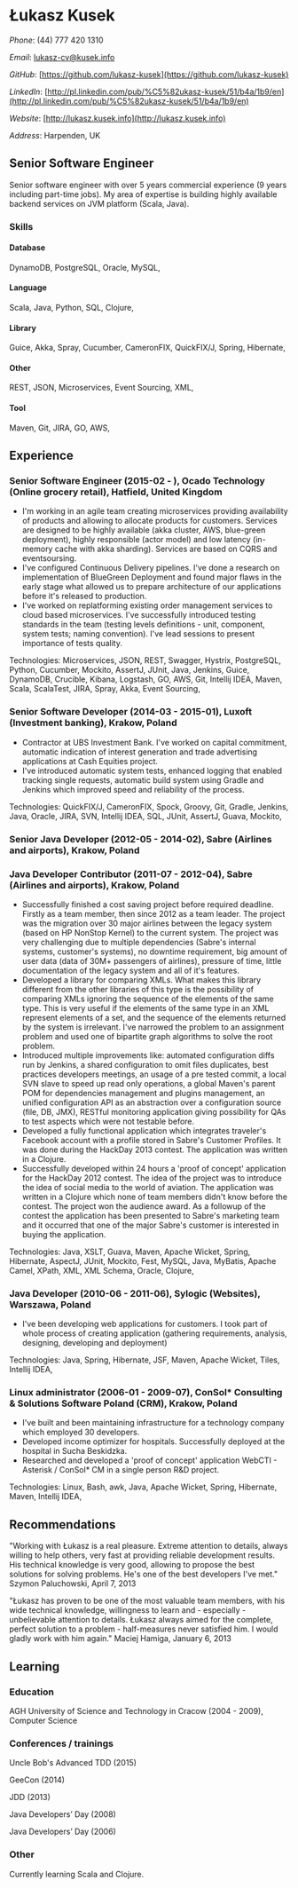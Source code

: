 # Łukasz Kusek

*Phone*: (44) 777 420 1310

*Email*: lukasz-cv@kusek.info

*GitHub*: [https://github.com/lukasz-kusek](https://github.com/lukasz-kusek)

*LinkedIn*: [http://pl.linkedin.com/pub/%C5%82ukasz-kusek/51/b4a/1b9/en](http://pl.linkedin.com/pub/%C5%82ukasz-kusek/51/b4a/1b9/en)

*Website*: [http://lukasz.kusek.info](http://lukasz.kusek.info)

*Address*: Harpenden, UK

## Senior Software Engineer

Senior software engineer with over 5 years commercial experience (9 years including part-time jobs). My area of expertise is building highly available backend services on JVM platform (Scala, Java).

### Skills

#### Database
DynamoDB, PostgreSQL, Oracle, MySQL, 

#### Language
Scala, Java, Python, SQL, Clojure, 

#### Library
Guice, Akka, Spray, Cucumber, CameronFIX, QuickFIX/J, Spring, Hibernate, 

#### Other
REST, JSON, Microservices, Event Sourcing, XML, 

#### Tool
Maven, Git, JIRA, GO, AWS, 


## Experience

### Senior Software Engineer (2015-02 - ), Ocado Technology (Online grocery retail), Hatfield, United Kingdom
* I'm working in an agile team creating microservices providing availability of products and allowing to allocate products for customers. Services are designed to be highly available (akka cluster, AWS, blue-green deployment), highly responsible (actor model) and low latency (in-memory cache with akka sharding). Services are based on CQRS and eventsoursing.
* I've configured Continuous Delivery pipelines. I've done a research on implementation of BlueGreen Deployment and found major flaws in the early stage what allowed us to prepare architecture of our applications before it's released to production.
* I've worked on replatforming existing order management services to cloud based microservices. I've successfully introduced testing standards in the team (testing levels definitions - unit, component, system tests; naming convention). I've lead sessions to present importance of tests quality.

Technologies: Microservices, JSON, REST, Swagger, Hystrix, PostgreSQL, Python, Cucumber, Mockito, AssertJ, JUnit, Java, Jenkins, Guice, DynamoDB, Crucible, Kibana, Logstash, GO, AWS, Git, Intellij IDEA, Maven, Scala, ScalaTest, JIRA, Spray, Akka, Event Sourcing, 

### Senior Software Developer (2014-03 - 2015-01), Luxoft (Investment banking), Krakow, Poland
* Contractor at UBS Investment Bank. I've worked on capital commitment, automatic indication of interest generation and trade advertising applications at Cash Equities project.
* I've introduced automatic system tests, enhanced logging that enabled tracking single requests, automatic build system using Gradle and Jenkins which improved speed and reliability of the process.

Technologies: QuickFIX/J, CameronFIX, Spock, Groovy, Git, Gradle, Jenkins, Java, Oracle, JIRA, SVN, Intellij IDEA, SQL, JUnit, AssertJ, Guava, Mockito, 

### Senior Java Developer (2012-05 - 2014-02), Sabre (Airlines and airports), Krakow, Poland
### Java Developer Contributor (2011-07 - 2012-04), Sabre (Airlines and airports), Krakow, Poland
* Successfully finished a cost saving project before required deadline. Firstly as a team member, then since 2012 as a team leader. The project was the migration over 30 major airlines between the legacy system (based on HP NonStop Kernel) to the current system. The project was very challenging due to multiple dependencies (Sabre's internal systems, customer's systems), no downtime requirement, big amount of user data (data of 30M+ passengers of airlines), pressure of time, little documentation of the legacy system and all of it's features.
* Developed a library for comparing XMLs. What makes this library different from the other libraries of this type is the possibility of comparing XMLs ignoring the sequence of the elements of the same type. This is very useful if the elements of the same type in an XML represent elements of a set, and the sequence of the elements returned by the system is irrelevant. I've narrowed the problem to an assignment problem and used one of bipartite graph algorithms to solve the root problem.
* Introduced multiple improvements like: automated configuration diffs run by Jenkins, a shared configuration to omit files duplicates, best practices developers meetings, an usage of a pre tested commit, a local SVN slave to speed up read only operations, a global Maven's parent POM for dependencies management and plugins management, an unified configuration API as an abstraction over a configuration source (file, DB, JMX), RESTful monitoring application giving possibility for QAs to test aspects which were not testable before.
* Developed a fully functional application which integrates traveler's Facebook account with a profile stored in Sabre's Customer Profiles. It was done during the HackDay 2013 contest. The application was written in a Clojure.
* Successfully developed within 24 hours a 'proof of concept' application for the HackDay 2012 contest. The idea of the project was to introduce the idea of social media to the world of aviation. The application was written in a Clojure which none of team members didn't know before the contest. The project won the audience award. As a followup of the contest the application has been presented to Sabre's marketing team and it occurred that one of the major Sabre's customer is interested in buying the application.

Technologies: Java, XSLT, Guava, Maven, Apache Wicket, Spring, Hibernate, AspectJ, JUnit, Mockito, Fest, MySQL, Java, MyBatis, Apache Camel, XPath, XML, XML Schema, Oracle, Clojure, 

### Java Developer (2010-06 - 2011-06), Sylogic (Websites), Warszawa, Poland
* I've been developing web applications for customers. I took part of whole process of creating application (gathering requirements, analysis, designing, developing and deployment)

Technologies: Java, Spring, Hibernate, JSF, Maven, Apache Wicket, Tiles, Intellij IDEA, 

### Linux administrator (2006-01 - 2009-07), ConSol* Consulting &amp; Solutions Software Poland (CRM), Krakow, Poland
* I've built and been maintaining infrastructure for a technology company which employed 30 developers.
* Developed income optimizer for hospitals. Successfully deployed at the hospital in Sucha Beskidzka.
* Researched and developed a 'proof of concept' application WebCTI - Asterisk / ConSol* CM in a single person R&amp;D project.

Technologies: Linux, Bash, awk, Java, Apache Wicket, Spring, Hibernate, Maven, Intellij IDEA, 


## Recommendations
"Working with Łukasz is a real pleasure. Extreme attention to details, always willing to help others, very fast at providing reliable development results. His technical knowledge is very good, allowing to propose the best solutions for solving problems. He's one of the best developers I've met."
Szymon Paluchowski, April 7, 2013

"Łukasz has proven to be one of the most valuable team members, with his wide technical knowledge, willingness to learn and - especially - unbelievable attention to details. Łukasz always aimed for the complete, perfect solution to a problem - half-measures never satisfied him. I would gladly work with him again."
Maciej Hamiga, January 6, 2013


## Learning

### Education

AGH University of Science and Technology in Cracow (2004 - 2009), Computer Science


### Conferences / trainings

Uncle Bob's Advanced TDD (2015)

GeeCon (2014)

JDD (2013)

Java Developers’ Day (2008)

Java Developers’ Day (2006)


### Other

Currently learning Scala and Clojure.
